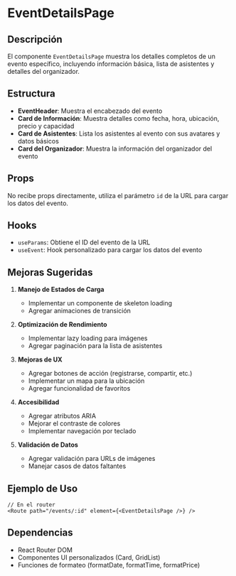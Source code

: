 # EventDetailsPage

## Descripción
El componente `EventDetailsPage` muestra los detalles completos de un evento específico, incluyendo información básica, lista de asistentes y detalles del organizador.

## Estructura
- **EventHeader**: Muestra el encabezado del evento
- **Card de Información**: Muestra detalles como fecha, hora, ubicación, precio y capacidad
- **Card de Asistentes**: Lista los asistentes al evento con sus avatares y datos básicos
- **Card del Organizador**: Muestra la información del organizador del evento

## Props
No recibe props directamente, utiliza el parámetro `id` de la URL para cargar los datos del evento.

## Hooks
- `useParams`: Obtiene el ID del evento de la URL
- `useEvent`: Hook personalizado para cargar los datos del evento

## Mejoras Sugeridas

1. **Manejo de Estados de Carga**
   - Implementar un componente de skeleton loading
   - Agregar animaciones de transición

2. **Optimización de Rendimiento**
   - Implementar lazy loading para imágenes
   - Agregar paginación para la lista de asistentes

3. **Mejoras de UX**
   - Agregar botones de acción (registrarse, compartir, etc.)
   - Implementar un mapa para la ubicación
   - Agregar funcionalidad de favoritos

4. **Accesibilidad**
   - Agregar atributos ARIA
   - Mejorar el contraste de colores
   - Implementar navegación por teclado

5. **Validación de Datos**
   - Agregar validación para URLs de imágenes
   - Manejar casos de datos faltantes

## Ejemplo de Uso
```tsx
// En el router
<Route path="/events/:id" element={<EventDetailsPage />} />
```

## Dependencias
- React Router DOM
- Componentes UI personalizados (Card, GridList)
- Funciones de formateo (formatDate, formatTime, formatPrice) 